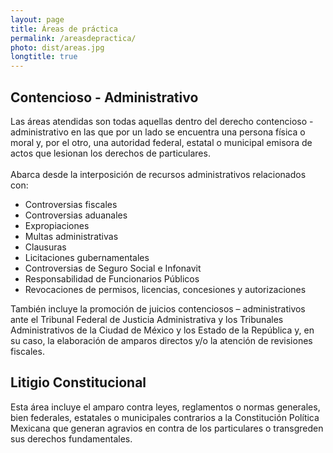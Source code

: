 ```yaml
---
layout: page
title: Áreas de práctica
permalink: /areasdepractica/
photo: dist/areas.jpg
longtitle: true
---
```


<section class="cards">
<div class="card">

<h2>Contencioso - Administrativo</h2>
<p>
Las áreas atendidas son todas aquellas dentro del derecho contencioso - administrativo en las que por un lado se encuentra una persona física o moral y, por el otro, una autoridad federal, estatal o municipal emisora de actos que lesionan los derechos de particulares.
<br><br>Abarca desde la interposición de recursos administrativos relacionados con:
<ul>
<li>Controversias fiscales</li>
<li>Controversias aduanales</li>
<li>Expropiaciones</li>
<li>Multas administrativas</li>
<li>Clausuras</li>
<li>Licitaciones gubernamentales</li>
<li>Controversias de Seguro Social e Infonavit</li>
<li>Responsabilidad de Funcionarios Públicos</li>
<li>Revocaciones de permisos, licencias, concesiones y autorizaciones</li>
</ul>
</p>
<p>También incluye la promoción de juicios contenciosos – administrativos ante el Tribunal Federal de Justicia Administrativa y los Tribunales Administrativos de la Ciudad de México y los Estado de la República y, en su caso, la elaboración de amparos directos y/o la atención de revisiones fiscales.
</p>

</div>

<div class="card">

<h2> Litigio Constitucional</h2>
<p>Esta área incluye el amparo contra leyes, reglamentos o normas generales, bien federales, estatales o municipales contrarios a la Constitución Política Mexicana que generan agravios en contra de los particulares o transgreden sus derechos fundamentales.</p>
<!--<p>Corresponde al amparo contra leyes, reglamentos o normas generales, bien federales, estatales o municipales contrarias a la Constitución Política Mexicana, organizadoras de agravios en contra de los particulares.</p>-->

</div>
</section>
